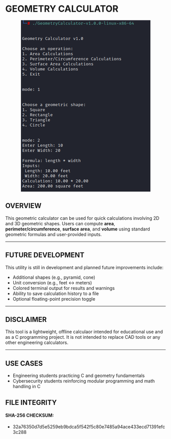 # GEOMETRY CALCULATOR

<p align="center">
 <img src="geometryCalculator.png" alt="Centered Image">
</p>

## OVERVIEW

This geometric calculator can be used for quick calculations involving 2D and 3D geometric shapes. Users can compute **area**, **perimeter/circumference**, **surface area**, and **volume** using standard geometric formulas and user-provided inputs.

---

## FUTURE DEVELOPMENT

This utility is still in development and planned future improvements include:

- Additional shapes (e.g., pyramid, cone)
- Unit conversion (e.g., feet ↔ meters)
- Colored terminal output for results and warnings
- Ability to save calculation history to a file
- Optional floating-point precision toggle

---

## DISCLAIMER

This tool is a lightweight, offline calculaor intended for educational use and as a C programming project. It is not intended to replace CAD tools or any other engineering calculators.

---

## USE CASES

- Engineering students practicing C and geometry fundamentals
- Cybersecurity students reinforcing modular programming and math handling in C

## FILE INTEGRITY

#### SHA-256 CHECKSUM: 
 - 32a76350d7d5e5259eb9bdca5f542f5c80e7485a94ace433ecd71391efc3c288
